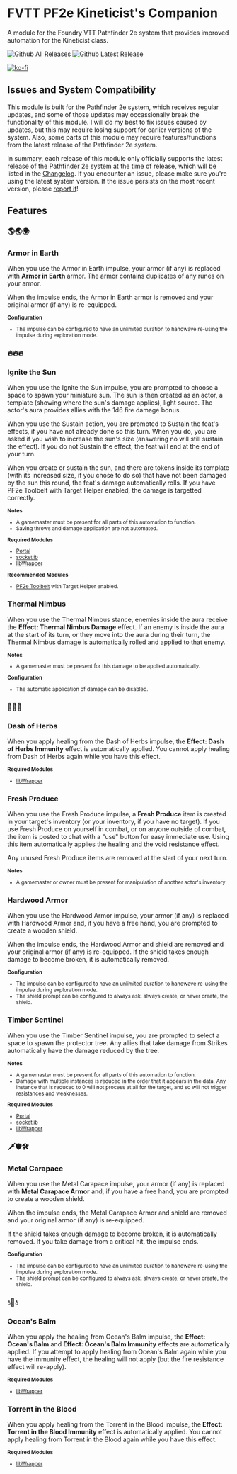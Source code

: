 # FVTT PF2e Kineticist's Companion
A module for the Foundry VTT Pathfinder 2e system that provides improved automation for the Kineticist class.

![Github All Releases](https://img.shields.io/github/downloads/JDCalvert/pf2e-kineticists-companion/total.svg)
![Github Latest Release](https://img.shields.io/github/downloads/JDCalvert/pf2e-kineticists-companion/2.0.5/total)

[![ko-fi](https://ko-fi.com/img/githubbutton_sm.svg)](https://ko-fi.com/jdcalvert)

## Issues and System Compatibility
This module is built for the Pathfinder 2e system, which receives regular updates, and some of those updates may occassionally break the functionality of this module. I will do my best to fix issues caused by updates, but this may require losing support for earlier versions of the system. Also, some parts of this module may require features/functions from the latest release of the Pathfinder 2e system.

In summary, each release of this module only officially supports the latest release of the Pathfinder 2e system at the time of release, which will be listed in the [Changelog](/CHANGELOG.md). If you encounter an issue, please make sure you're using the latest system version. If the issue persists on the most recent version, please [report it](https://github.com/JDCalvert/pf2e-kineticists-companion/issues/new)!

## Features

### :earth_americas::earth_asia::earth_africa:
### Armor in Earth
When you use the Armor in Earth impulse, your armor (if any) is replaced with **Armor in Earth** armor. The armor contains duplicates of any runes on your armor.

When the impulse ends, the Armor in Earth armor is removed and your original armor (if any) is re-equipped.

<small>
    <b>Configuration</b>
    <ul>
        <li>The impulse can be configured to have an unlimited duration to handwave re-using the impulse during exploration mode.</li>
    </ul>
</small>

### :fire::fire::fire:

### Ignite the Sun
When you use the Ignite the Sun impulse, you are prompted to choose a space to spawn your miniature sun. The sun is then created as an actor, a template (showing where the sun's damage applies), light source. The actor's aura provides allies with the 1d6 fire damage bonus.

When you use the Sustain action, you are prompted to Sustain the feat's effects, if you have not already done so this turn. When you do, you are asked if you wish to increase the sun's size (answering no will still sustain the effect). If you do not Sustain the effect, the feat will end at the end of your turn.

When you create or sustain the sun, and there are tokens inside its template (with its increased size, if you chose to do so) that have not been damaged by the sun this round, the feat's damage automatically rolls. If you have PF2e Toolbelt with Target Helper enabled, the damage is targetted correctly.

<small>
    <b>Notes</b>
    <ul>
        <li>A gamemaster must be present for all parts of this automation to function.</li>
        <li>Saving throws and damage application are not automated.</li>
    </ul>
    <b>Required Modules</b>
    <ul>
        <li><a href="https://foundryvtt.com/packages/portal-lib">Portal</a></li>
        <li><a href="https://foundryvtt.com/packages/socketlib">socketlib</a></li>
        <li><a href="https://foundryvtt.com/packages/lib-wrapper">libWrapper</a></li>
    </ul>
    <b>Recommended Modules</b>
    <ul>
        <li><a href="https://github.com/reonZ/pf2e-toolbelt">PF2e Toolbelt</a> with Target Helper enabled.</li>
    </ul>
</small>

### Thermal Nimbus
When you use the Thermal Nimbus stance, enemies inside the aura receive the **Effect: Thermal Nimbus Damage** effect. If an enemy is inside the aura at the start of its turn, or they move into the aura during their turn, the Thermal Nimbus damage is automatically rolled and applied to that enemy.

<small>
    <b>Notes</b>
    <ul>
        <li>A gamemaster must be present for this damage to be applied automatically.</li>
    </ul>
    <b>Configuration</b>
    <ul>
        <li>The automatic application of damage can be disabled.</li>
    </ul>
</small>

### :deciduous_tree::deciduous_tree::deciduous_tree:

### Dash of Herbs
When you apply healing from the Dash of Herbs impulse, the **Effect: Dash of Herbs Immunity** effect is automatically applied. You cannot apply healing from Dash of Herbs again while you have this effect.

<small>
    <b>Required Modules</b>
    <ul>
        <li><a href="https://foundryvtt.com/packages/lib-wrapper">libWrapper</a></li>
    </ul>
</small>

### Fresh Produce
When you use the Fresh Produce impulse, a **Fresh Produce** item is created in your target's inventory (or your inventory, if you have no target). If you use Fresh Produce on yourself in combat, or on anyone outside of combat, the item is posted to chat with a "use" button for easy immediate use. Using this item automatically applies the healing and the void resistance effect.

Any unused Fresh Produce items are removed at the start of your next turn.

<small>
    <b>Notes</b>
    <ul>
        <li>A gamemaster or owner must be present for manipulation of another actor's inventory</li>
    </ul>
</small>

### Hardwood Armor
When you use the Hardwood Armor impulse, your armor (if any) is replaced with Hardwood Armor and, if you have a free hand, you are prompted to create a wooden shield.

When the impulse ends, the Hardwood Armor and shield are removed and your original armor (if any) is re-equipped. If the shield takes enough damage to become broken, it is automatically removed.

<small>
    <b>Configuration</b>
    <ul>
        <li>The impulse can be configured to have an unlimited duration to handwave re-using the impulse during exploration mode.</li>
        <li>The shield prompt can be configured to always ask, always create, or never create, the shield.</li>
    </ul>
</small>

### Timber Sentinel
When you use the Timber Sentinel impulse, you are prompted to select a space to spawn the protector tree. Any allies that take damage from Strikes automatically have the damage reduced by the tree.

<small>
    <b>Notes</b>
    <ul>
        <li>A gamemaster must be present for all parts of this automation to function.</li>
        <li>Damage with multiple instances is reduced in the order that it appears in the data. Any instance that is reduced to 0 will not process at all for the target, and so will not trigger resistances and weaknesses.</li>
    </ul>
    <b>Required Modules</b>
    <ul>
        <li><a href="https://foundryvtt.com/packages/portal-lib">Portal</a></li>
        <li><a href="https://foundryvtt.com/packages/socketlib">socketlib</a></li>
        <li><a href="https://foundryvtt.com/packages/lib-wrapper">libWrapper</a></li>
    </ul>
</small>

### :dagger::shield::hammer_and_wrench:

### Metal Carapace
When you use the Metal Carapace impulse, your armor (if any) is replaced with **Metal Carapace Armor** and, if you have a free hand, you are prompted to create a wooden shield.

When the impulse ends, the Metal Carapace Armor and shield are removed and your original armor (if any) is re-equipped.

If the shield takes enough damage to become broken, it is automatically removed. If you take damage from a critical hit, the impulse ends.

<small>
    <b>Configuration</b>
    <ul>
        <li>The impulse can be configured to have an unlimited duration to handwave re-using the impulse during exploration mode.</li>
        <li>The shield prompt can be configured to always ask, always create, or never create, the shield.</li>
    </ul>
</small>

### :droplet::ocean::droplet:

### Ocean's Balm
When you apply the healing from Ocean's Balm impulse, the **Effect: Ocean's Balm** and **Effect: Ocean's Balm Immunity** effects are automatically applied. If you attempt to apply healing from Ocean's Balm again while you have the immunity effect, the healing will not apply (but the fire resistance effect will re-apply).

<small>
    <b>Required Modules</b>
    <ul>
        <li><a href="https://foundryvtt.com/packages/lib-wrapper">libWrapper</a></li>
    </ul>
</small>

### Torrent in the Blood
When you apply healing from the Torrent in the Blood impulse, the **Effect: Torrent in the Blood Immunity** effect is automatically applied. You cannot apply healing from Torrent in the Blood again while you have this effect.

<small>
    <b>Required Modules</b>
    <ul>
        <li><a href="https://foundryvtt.com/packages/lib-wrapper">libWrapper</a></li>
    </ul>
</small>
